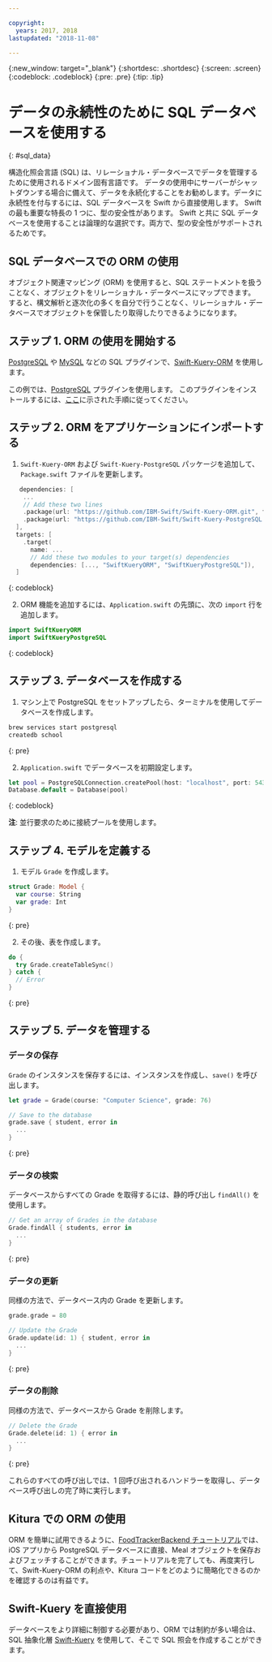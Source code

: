 ```yaml
---

copyright:
  years: 2017, 2018
lastupdated: "2018-11-08"

---
```

{:new_window: target="_blank"}
{:shortdesc: .shortdesc}
{:screen: .screen}
{:codeblock: .codeblock}
{:pre: .pre}
{:tip: .tip}

# データの永続性のために SQL データベースを使用する
{: #sql_data}

構造化照会言語 (SQL) は、リレーショナル・データベースでデータを管理するために使用されるドメイン固有言語です。 データの使用中にサーバーがシャットダウンする場合に備えて、データを永続化することをお勧めします。データに永続性を付与するには、SQL データベースを Swift から直接使用します。
Swift の最も重要な特長の 1 つに、型の安全性があります。 Swift と共に SQL データベースを使用することは論理的な選択です。両方で、型の安全性がサポートされるためです。

## SQL データベースでの ORM の使用

オブジェクト関連マッピング (ORM) を使用すると、SQL ステートメントを扱うことなく、オブジェクトをリレーショナル・データベースにマップできます。 すると、構文解析と逐次化の多くを自分で行うことなく、リレーショナル・データベースでオブジェクトを保管したり取得したりできるようになります。

## ステップ 1. ORM の使用を開始する

[PostgreSQL](http://github.com/IBM-Swift/Swift-Kuery-PostgreSQL) や [MySQL](http://github.com/IBM-Swift/SwiftKueryMySQL) などの SQL プラグインで、[Swift-Kuery-ORM](http://github.com/IBM-Swift/Swift-Kuery-ORM) を使用します。

この例では、[PostgreSQL](http://github.com/IBM-Swift/Swift-Kuery-PostgreSQL) プラグインを使用します。 このプラグインをインストールするには、[ここ](https://github.com/IBM-Swift/Swift-Kuery-PostgreSQL#postgresql-client-installation)に示された手順に従ってください。

## ステップ 2. ORM をアプリケーションにインポートする

1. `Swift-Kuery-ORM` および `Swift-Kuery-PostgreSQL` パッケージを追加して、`Package.swift` ファイルを更新します。
  ```swift
     dependencies: [
      ...
      // Add these two lines
      .package(url: "https://github.com/IBM-Swift/Swift-Kuery-ORM.git", from: "0.0.1"),
      .package(url: "https://github.com/IBM-Swift/Swift-Kuery-PostgreSQL.git", from: "1.0.0"),
    ],
    targets: [
      .target(
        name: ...
        // Add these two modules to your target(s) dependencies
        dependencies: [..., "SwiftKueryORM", "SwiftKueryPostgreSQL"]),
    ]
  ```
  {: codeblock}

2. ORM 機能を追加するには、`Application.swift` の先頭に、次の `import` 行を追加します。
  ```swift
  import SwiftKueryORM
  import SwiftKueryPostgreSQL
  ```
  {: codeblock}

## ステップ 3. データベースを作成する

1. マシン上で PostgreSQL をセットアップしたら、ターミナルを使用してデータベースを作成します。
  ```bash
  brew services start postgresql
  createdb school
  ```
  {: pre}

2. `Application.swift` でデータベースを初期設定します。
  ```swift
  let pool = PostgreSQLConnection.createPool(host: "localhost", port: 5432, options: [.databaseName("school")], poolOptions: ConnectionPoolOptions(initialCapacity: 10, maxCapacity: 50, timeout: 10000))
  Database.default = Database(pool)
  ```
  {: codeblock}

  **注**: 並行要求のために接続プールを使用します。

## ステップ 4. モデルを定義する

1. モデル `Grade` を作成します。
  ```swift
  struct Grade: Model {
    var course: String
    var grade: Int
  }
  ```
  {: pre}

2. その後、表を作成します。
  ```swift
  do {
    try Grade.createTableSync()
  } catch {
    // Error
  }
  ```
  {: pre}

## ステップ 5. データを管理する

### データの保存

`Grade` のインスタンスを保存するには、インスタンスを作成し、`save()` を呼び出します。
```swift
let grade = Grade(course: "Computer Science", grade: 76)

// Save to the database
grade.save { student, error in
  ...
}
```
{: pre}

### データの検索

データベースからすべての Grade を取得するには、静的呼び出し `findAll()` を使用します。
```swift
// Get an array of Grades in the database
Grade.findAll { students, error in
  ...
}
```
{: pre}

### データの更新

同様の方法で、データベース内の Grade を更新します。
```swift
grade.grade = 80

// Update the Grade
Grade.update(id: 1) { student, error in
  ...
}
```
{: pre}

### データの削除

同様の方法で、データベースから Grade を削除します。
```swift
// Delete the Grade
Grade.delete(id: 1) { error in
  ...
}
```
{: pre}

これらのすべての呼び出しでは、1 回呼び出されるハンドラーを取得し、データベース呼び出しの完了時に実行します。

## Kitura での ORM の使用

ORM を簡単に試用できるように、[FoodTrackerBackend チュートリアル](https://github.com/IBM/FoodTrackerBackend)では、iOS アプリから PostgreSQL データベースに直接、Meal オブジェクトを保存およびフェッチすることができます。チュートリアルを完了しても、再度実行して、Swift-Kuery-ORM の利点や、Kitura コードをどのように簡略化できるのかを確認するのは有益です。

## Swift-Kuery を直接使用

データベースをより詳細に制御する必要があり、ORM では制約が多い場合は、SQL 抽象化層 [Swift-Kuery](http://github.com/IBM-Swift/Swift-Kuery) を使用して、そこで SQL 照会を作成することができます。
